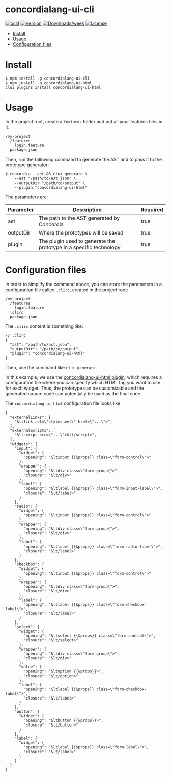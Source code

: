 concordialang-ui-cli
====================



[![oclif](https://img.shields.io/badge/cli-oclif-brightgreen.svg)](https://oclif.io)
[![Version](https://img.shields.io/npm/v/concordialang-ui-cli.svg)](https://npmjs.org/package/concordialang-ui-cli)
[![Downloads/week](https://img.shields.io/npm/dw/concordialang-ui-cli.svg)](https://npmjs.org/package/concordialang-ui-cli)
[![License](https://img.shields.io/npm/l/concordialang-ui-cli.svg)](https://github.com/WillianGoncalves/concordialang-ui-cli/blob/master/package.json)

* [Install](#install)
* [Usage](#usage)
* [Configuration files](#conf_files)

# <a name="install"></a>Install

```sh-session
$ npm install -g concordialang-ui-cli
$ npm install -g concordialang-ui-html
clui plugins:install concordialang-ui-html
```

# <a name="usage"></a>Usage
In the project root, create a `features` folder and put all your features files in it.

```
/my-project
  /features
    login.feature
  package.json
```

Then, run the following command to generate the AST and to pass it to the prototype generator:

```sh-session
$ concordia --ast && clui generate \
	--ast "/path/to/ast.json" \
	--outputDir "/path/to/output" \
	--plugin "concordialang-ui-html"
```

The parameters are:

| Parameter | Description                                                        | Required |
|---------  | ------------------------------------------------------------------ | -------- |
| ast       | The path to the AST generated by Concordia                         | true     |
| outputDir | Where the prototypes will be saved                                 | true     |
| plugin    | The plugin used to generate the prototype in a specific technology | true     |

# <a name="conf_files"></a>Configuration files
In order to simplify the command above, you can store the parameters in a configuration file called `.clirc`, created in the project root:

```
/my-project
  /features
    login.feature
  .clirc
  package.json
```

The `.clirc` content is something like:

```
// .clirc
{
  "ast": "/path/to/ast.json",
  "outputDir": "/path/to/output",
  "plugin": "concordialang-ui-html"
}
```

Then, use the command like `clui generate`.

In this example, we use the [concordialang-ui-html
plugin](https://github.com/concordialang/ui-html), which requires a
configuration file where you can specify which HTML tag you want to
use for each widget. Thus, the prototype can be customizable and the
generated source code can potentially be used as the final code.

The `concordialang-ui-html` configuration file looks like:

```
{
  "externalLinks": [
    "&ltlink rel=\"stylesheet\" href=\"...\">",
  ],
  "externalScripts": [
    "&ltscript src=\"...\">&lt/script>",
  ],
  "widgets": {
    "input": {
      "widget": {
        "opening": "&ltinput {{&props}} class=\"form-control\">"
      },
      "wrapper": {
        "opening": "&ltdiv class=\"form-group\">",
        "closure": "&lt/div>"
      },
      "label": {
        "opening": "&ltlabel {{&props}} class=\"form-input-label\">",
        "closure": "&lt/label>"
      }
    },
    "radio": {
      "widget": {
        "opening": "&ltinput {{&props}} class=\"form-control\">"
      },
      "wrapper": {
        "opening": "&ltdiv class=\"form-group\">",
        "closure": "&lt/div>"
      },
      "label": {
        "opening": "&ltlabel {{&props}} class=\"form-radio-label\">",
        "closure": "&lt/label>"
      }
    },
    "checkbox": {
      "widget": {
        "opening": "&ltinput {{&props}} class=\"form-control\">"
      },
      "wrapper": {
        "opening": "&ltdiv class=\"form-group\">",
        "closure": "&lt/div>"
      },
      "label": {
        "opening": "&ltlabel {{&props}} class=\"form-checkbox-label\">",
        "closure": "&lt/label>"
      }
    },
    "select": {
      "widget": {
        "opening": "&ltselect {{&props}} class=\"form-control\">",
        "closure": "&lt/select>"
      },
      "wrapper": {
        "opening": "&ltdiv class=\"form-group\">",
        "closure": "&lt/div>"
      },
      "value": {
        "opening": "&ltoption {{&props}}>",
        "closure": "&lt/option>"
      },
      "label": {
        "opening": "&ltlabel {{&props}} class=\"form-checkbox-label\">",
        "closure": "&lt/label>"
      }
    },
    "button": {
      "widget": {
        "opening": "&ltbutton {{&props}}>",
        "closure": "&lt/button>"
      }
    },
    "label": {
      "widget": {
        "opening": "&ltlabel {{&props}} class=\"form-label\">",
        "closure": "&lt/label>"
      }
    }
  }
}
```
